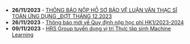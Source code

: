  - **26/11/2023** - [THÔNG BÁO NỘP HỒ SƠ BẢO VỆ LUẬN VĂN THẠC SĨ TOÁN ỨNG DỤNG _ĐỢT THÁNG 12.2023](https://math.hcmus.edu.vn//tin-tức/tin-giáo-vụ/828-thông-báo-nộp-hồ-sơ-bảo-vệ-luận-văn-thạc-sĩ-toán-ứng-dụng-_đợt-tháng-12-2023)
 - **26/11/2023** - [Thông báo mới về Quy định nộp học phí HK1/2023-2024](https://math.hcmus.edu.vn//tin-tức/tin-giáo-vụ/836-thông-báo-mới-về-quy-định-nộp-học-phí-hk1-2023-2024)
 - **09/11/2023** - [HRS Group tuyển dụng vị trí Thực tập sinh Machine Learning](https://math.hcmus.edu.vn//tin-tức/tin-học-bổng-việc-làm/834-hrs-group-tuyển-dụng-vị-trí-thực-tập-sinh-machine-learning)
